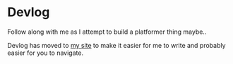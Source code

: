 # Devlog

Follow along with me as I attempt to build a platformer thing maybe..

Devlog has moved to [my site](http://jonoshields.com/gamejam/) to make it easier for me to write and probably easier for you to navigate.
